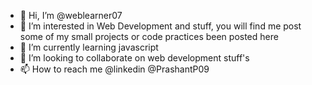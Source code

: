 - 👋 Hi, I’m @weblearner07
- 👀 I’m interested in Web Development and stuff, you will find me post some of my small projects or code practices been posted here 
- 🌱 I’m currently learning javascript
- 💞️ I’m looking to collaborate on web development stuff's
- 📫 How to reach me @linkedin @PrashantP09

